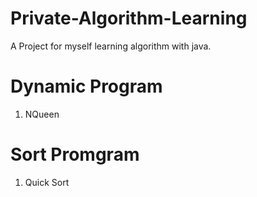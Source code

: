# Private-Algorithm-Learning
A Project for myself learning algorithm with java. 

# Dynamic Program
1. NQueen

# Sort Promgram
1. Quick Sort 
   
